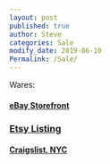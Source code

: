 ```yaml
---
layout: post
published: true
author: Steve
categories: Sale
modify_date: 2019-06-10 
Permalink: /Sale/
---
```

Wares: 
#### [eBay Storefront](https://www.ebay.com/usr/dinosaurwarlordz)
### [Etsy Listing](https://etsy.me/2XCxshH)
#### [Craigslist, NYC](https://newyork.craigslist.org/search/sss?userid=47919696)
